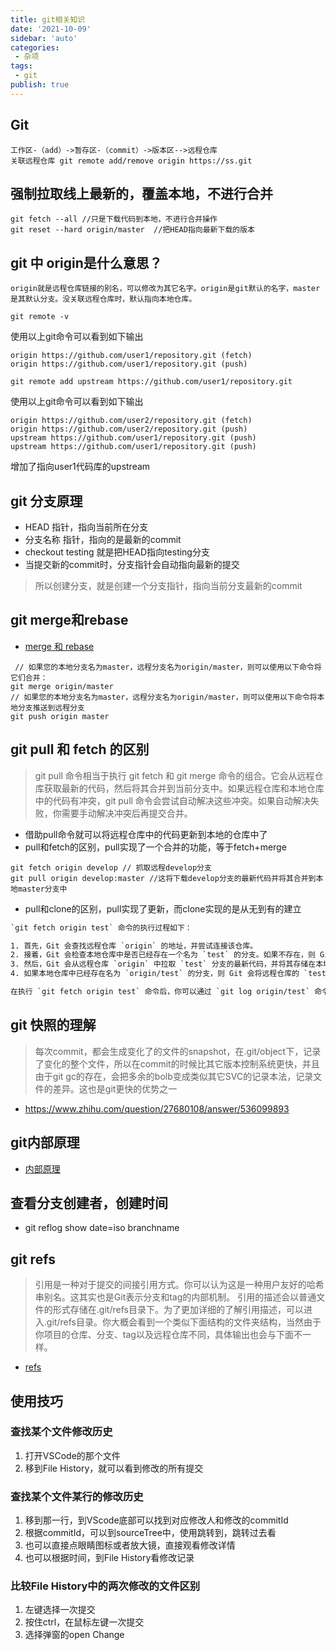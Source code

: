 ```yaml
---
title: git相关知识
date: '2021-10-09'
sidebar: 'auto'
categories:
 - 杂项
tags:
 - git
publish: true
---
```


## Git
	工作区-（add）->暂存区-（commit）->版本区-->远程仓库
	关联远程仓库 git remote add/remove origin https://ss.git

## 强制拉取线上最新的，覆盖本地，不进行合并
```git
git fetch --all //只是下载代码到本地，不进行合并操作
git reset --hard origin/master  //把HEAD指向最新下载的版本
```

## git 中 origin是什么意思？
	origin就是远程仓库链接的别名，可以修改为其它名字。origin是git默认的名字，master是其默认分支。没关联远程仓库时，默认指向本地仓库。
```git
git remote -v
```
使用以上git命令可以看到如下输出
```git
origin https://github.com/user1/repository.git (fetch)
origin https://github.com/user1/repository.git (push)
```
```git
git remote add upstream https://github.com/user1/repository.git
```
使用以上git命令可以看到如下输出
```git
origin https://github.com/user2/repository.git (fetch)
origin https://github.com/user2/repository.git (push)
upstream https://github.com/user1/repository.git (push)
upstream https://github.com/user1/repository.git (push)
```
增加了指向user1代码库的upstream

## git 分支原理
- HEAD 指针，指向当前所在分支
- 分支名称 指针，指向的是最新的commit
- checkout testing 就是把HEAD指向testing分支
- 当提交新的commit时，分支指针会自动指向最新的提交
> 所以创建分支，就是创建一个分支指针，指向当前分支最新的commit

## git merge和rebase
- [merge 和 rebase](https://www.jianshu.com/p/fbf46dd9e71d)
```shell
 // 如果您的本地分支名为master，远程分支名为origin/master，则可以使用以下命令将它们合并：
git merge origin/master
// 如果您的本地分支名为master，远程分支名为origin/master，则可以使用以下命令将本地分支推送到远程分支
git push origin master
```

## git pull 和 fetch 的区别
> git pull 命令相当于执行 git fetch 和 git merge 命令的组合。它会从远程仓库获取最新的代码，然后将其合并到当前分支中。如果远程仓库和本地仓库中的代码有冲突，git pull 命令会尝试自动解决这些冲突。如果自动解决失败，你需要手动解决冲突后再提交合并。
- 借助pull命令就可以将远程仓库中的代码更新到本地的仓库中了
- pull和fetch的区别，pull实现了一个合并的功能，等于fetch+merge
```shell
git fetch origin develop // 抓取远程develop分支
git pull origin develop:master //这将下载develop分支的最新代码并将其合并到本地master分支中
```
- pull和clone的区别，pull实现了更新，而clone实现的是从无到有的建立
```txt
`git fetch origin test` 命令的执行过程如下：

1. 首先，Git 会查找远程仓库 `origin` 的地址，并尝试连接该仓库。
2. 接着，Git 会检查本地仓库中是否已经存在一个名为 `test` 的分支。如果不存在，则 Git 会在本地创建一个新的分支，名称为 `origin/test`。
3. 然后，Git 会从远程仓库 `origin` 中拉取 `test` 分支的最新代码，并将其存储在本地仓库的 `origin/test` 分支上。
4. 如果本地仓库中已经存在名为 `origin/test` 的分支，则 Git 会将远程仓库的 `test` 分支与本地仓库的 `origin/test` 分支进行合并。

在执行 `git fetch origin test` 命令后，你可以通过 `git log origin/test` 命令查看 `origin/test` 分支上的最新代码提交记录。
```

## git 快照的理解
> 每次commit，都会生成变化了的文件的snapshot，在.git/object下，记录了变化的整个文件，所以在commit的时候比其它版本控制系统更快，并且由于git gc的存在，会把多余的bolb变成类似其它SVC的记录本法，记录文件的差异。这也是git更快的优势之一
- https://www.zhihu.com/question/27680108/answer/536099893

## git内部原理
- [内部原理](https://git-scm.com/book/zh/v2/Git-%E5%86%85%E9%83%A8%E5%8E%9F%E7%90%86-Git-%E5%AF%B9%E8%B1%A1)

## 查看分支创建者，创建时间
- git reflog show date=iso branchname

## git refs
> 引用是一种对于提交的间接引用方式。你可以认为这是一种用户友好的哈希串别名。这其实也是Git表示分支和tag的内部机制。
> 引用的描述会以普通文件的形式存储在.git/refs目录下。为了更加详细的了解引用描述，可以进入.git/refs目录。你大概会看到一个类似下面结构的文件夹结构，当然由于你项目的仓库、分支、tag以及远程仓库不同，具体输出也会与下面不一样。
- [refs](https://zhuanlan.zhihu.com/p/521722781)


## 使用技巧
### 查找某个文件修改历史
1. 打开VSCode的那个文件
2. 移到File History，就可以看到修改的所有提交

### 查找某个文件某行的修改历史
1. 移到那一行，到VScode底部可以找到对应修改人和修改的commitId
2. 根据commitId，可以到sourceTree中，使用跳转到，跳转过去看
3. 也可以直接点眼睛图标或者放大镜，直接观看修改详情
4. 也可以根据时间，到File History看修改记录


### 比较File History中的两次修改的文件区别
1. 左键选择一次提交
2. 按住ctrl，在鼠标左键一次提交
3. 选择弹窗的open Change